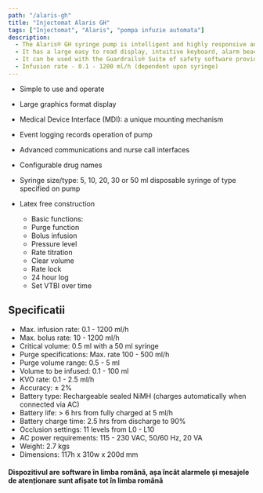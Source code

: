 ```yaml
---
path: "/alaris-gh"
title: "Injectomat Alaris GH"
tags: ["Injectomat", "Alaris", "pompa infuzie automata"]
description:
  - The Alaris® GH syringe pump is intelligent and highly responsive and delivers drugs in the safest possible way.
  - It has a large easy to read display, intuitive keyboard, alarm beacon and on-screen drug labelling.
  - It can be used with the Guardrails® Suite of safety software providing the power to identify, track and prevent many of the harmful IV medication errors.
  - Infusion rate - 0.1 - 1200 ml/h (dependent upon syringe)
---
```


- Simple to use and operate
- Large graphics format display
- Medical Device Interface (MDI): a unique mounting mechanism
- Event logging records operation of pump
- Advanced communications and nurse call interfaces
- Configurable drug names
- Syringe size/type: 5, 10, 20, 30 or 50 ml disposable syringe of type specified on pump
- Latex free construction

  - Basic functions:
  - Purge function
  - Bolus infusion
  - Pressure level
  - Rate titration
  - Clear volume
  - Rate lock
  - 24 hour log
  - Set VTBI over time

## Specificatii
  - Max. infusion rate: 0.1 - 1200 ml/h
  - Max. bolus rate: 10 - 1200 ml/h
  - Critical volume: 0.5 ml with a 50 ml syringe
  - Purge specifications: Max. rate 100 - 500 ml/h
  - Purge volume range: 0.5 - 5 ml
  - Volume to be infused: 0.1 - 100 ml
  - KVO rate: 0.1 - 2.5 ml/h
  - Accuracy: ± 2%
  - Battery type: Rechargeable sealed NiMH (charges automatically when connected via AC)
  - Battery life: > 6 hrs from fully charged at 5 ml/h
  - Battery charge time: 2.5 hrs from discharge to 90%
  - Occlusion settings: 11 levels from L0 - L10
  - AC power requirements: 115 - 230 VAC, 50/60 Hz, 20 VA
  - Weight: 2.7 kgs
  - Dimensions: 117h x 310w x 200d mm

#### Dispozitivul are software în limba română, așa încât alarmele și mesajele de atenționare sunt afișate tot în limba română
